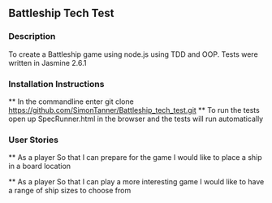 ## Battleship Tech Test

### Description

To create a Battleship game using node.js using TDD and OOP. Tests were written in Jasmine 2.6.1

### Installation Instructions

** In the commandline enter git clone https://github.com/SimonTanner/Battleship_tech_test.git
** To run the tests open up SpecRunner.html in the browser and the tests will run automatically

### User Stories

**  As a player
    So that I can prepare for the game
    I would like to place a ship in a board location

**  As a player
    So that I can play a more interesting game
    I would like to have a range of ship sizes to choose from
